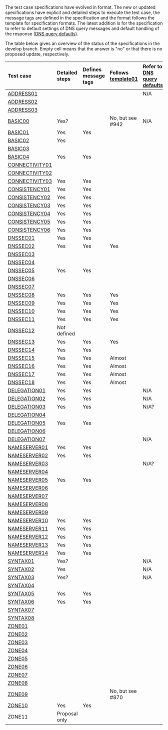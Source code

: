 The test case specifications have evolved in format. The new or updated
specifications have explicit and detailed steps to execute the test case, the
message tags are defined in the specification and the format follows the template
for specification formats. The latest addition is for the specification to refer
to default settings of DNS query messages and default handling of the response
([DNS query defaults]).

The table below gives an overview of the status of the specifications in the
develop branch. Empty cell means that the answer is "no" or that there is no
proposed update, respectively.

| Test case      | Detailed steps | Defines message tags | Follows [template01] | Refer to [DNS query defaults] | Proposed update |
|:---------------|:---------------|:---------------------|:---------------------|:------------------------------|:----------------|
|[ADDRESS01]     |                |                      |                      |  N/A                          |                 |
|[ADDRESS02]     |                |                      |                      |                               |                 |
|[ADDRESS03]     |                |                      |                      |                               |                 |
|[BASIC00]       |  Yes?          |                      | No, but see  #942    |  N/A                          |  #942           |
|[BASIC01]       |  Yes           |  Yes                 |                      |                               |                 |
|[BASIC02]       |  Yes           |                      |                      |                               |                 |
|[BASIC03]       |                |                      |                      |                               |                 |
|[BASIC04]       |  Yes           |  Yes                 |                      |                               |                 |
|[CONNECTIVITY01]|                |                      |                      |                               |                 |
|[CONNECTIVITY02]|                |                      |                      |                               |                 |
|[CONNECTIVITY03]|  Yes           |  Yes                 |                      |                               |                 |
|[CONSISTENCY01] |  Yes           |  Yes                 |                      |                               |                 |
|[CONSISTENCY02] |  Yes           |  Yes                 |                      |                               |                 |
|[CONSISTENCY03] |  Yes           |  Yes                 |                      |                               |                 |
|[CONSISTENCY04] |  Yes           |  Yes                 |                      |                               |                 |
|[CONSISTENCY05] |  Yes           |  Yes                 |                      |                               |                 |
|[CONSISTENCY06] |  Yes           |  Yes                 |                      |                               |                 |
|[DNSSEC01]      |  Yes           |  Yes                 |                      |                               |                 |
|[DNSSEC02]      |  Yes           |  Yes                 |  Yes                 |                               |                 |
|[DNSSEC03]      |                |                      |                      |                               |                 |
|[DNSSEC04]      |                |                      |                      |                               |                 |
|[DNSSEC05]      |  Yes           |  Yes                 |                      |                               |                 |
|[DNSSEC06]      |                |                      |                      |                               |                 |
|[DNSSEC07]      |                |                      |                      |                               |                 |
|[DNSSEC08]      |  Yes           |  Yes                 |  Yes                 |                               |                 |
|[DNSSEC09]      |  Yes           |  Yes                 |  Yes                 |                               |                 |
|[DNSSEC10]      |  Yes           |  Yes                 |  Yes                 |                               |                 |
|[DNSSEC11]      |  Yes           |  Yes                 |  Yes                 |                               |                 |
|[DNSSEC12]      |  Not defined   |                      |                      |                               |                 |
|[DNSSEC13]      |  Yes           |  Yes                 |  Yes                 |                               |                 |
|[DNSSEC14]      |  Yes           |  Yes                 |                      |                               |                 |
|[DNSSEC15]      |  Yes           |  Yes                 |  Almost              |                               |                 |
|[DNSSEC16]      |  Yes           |  Yes                 |  Almost              |                               |                 |
|[DNSSEC17]      |  Yes           |  Yes                 |  Almost              |                               |                 |
|[DNSSEC18]      |  Yes           |  Yes                 |  Almost              |                               |                 |
|[DELEGATION01]  |  Yes           |  Yes                 |                      |  N/A                          |                 |
|[DELEGATION02]  |  Yes           |  Yes                 |                      |  N/A                          |                 |
|[DELEGATION03]  |  Yes           |  Yes                 |                      |  N/A?                         |                 |
|[DELEGATION04]  |                |                      |                      |                               |                 |
|[DELEGATION05]  |  Yes           |  Yes                 |                      |                               |                 |
|[DELEGATION06]  |                |                      |                      |                               |                 |
|[DELEGATION07]  |                |                      |                      |  N/A                          |                 |
|[NAMESERVER01]  |  Yes           |  Yes                 |                      |                               |                 |
|[NAMESERVER02]  |  Yes           |  Yes                 |                      |                               |                 |
|[NAMESERVER03]  |                |                      |                      |  N/A?                         |                 |
|[NAMESERVER04]  |                |                      |                      |                               |                 |
|[NAMESERVER05]  |  Yes           |  Yes                 |                      |                               |                 |
|[NAMESERVER06]  |                |                      |                      |                               |                 |
|[NAMESERVER07]  |                |                      |                      |                               |                 |
|[NAMESERVER08]  |                |                      |                      |                               |                 |
|[NAMESERVER09]  |                |                      |                      |                               |                 |
|[NAMESERVER10]  |  Yes           |  Yes                 |                      |                               |                 |
|[NAMESERVER11]  |  Yes           |  Yes                 |                      |                               |  #1031          |
|[NAMESERVER12]  |  Yes           |  Yes                 |                      |                               |                 |
|[NAMESERVER13]  |  Yes           |  Yes                 |                      |                               |                 |
|[NAMESERVER14]  |  Yes           |  Yes                 |                      |                               |                 |
|[SYNTAX01]      |  Yes?          |                      |                      |  N/A                          |                 |
|[SYNTAX02]      |  Yes           |                      |                      |  N/A                          |                 |
|[SYNTAX03]      |  Yes?          |                      |                      |  N/A                          |                 |
|[SYNTAX04]      |                |                      |                      |                               |                 |
|[SYNTAX05]      |  Yes           |  Yes                 |                      |                               |                 |
|[SYNTAX06]      |  Yes           |  Yes                 |                      |                               |                 |
|[SYNTAX07]      |                |                      |                      |                               |                 |
|[SYNTAX08]      |                |                      |                      |                               |                 |
|[ZONE01]        |                |                      |                      |                               |                 |
|[ZONE02]        |                |                      |                      |                               |                 |
|[ZONE03]        |                |                      |                      |                               |                 |
|[ZONE04]        |                |                      |                      |                               |                 |
|[ZONE05]        |                |                      |                      |                               |                 |
|[ZONE06]        |                |                      |                      |                               |                 |
|[ZONE07]        |                |                      |                      |                               |                 |
|[ZONE08]        |                |                      |                      |                               |                 |
|[ZONE09]        |                |                      | No, but see  #870    |                               |  #870           |
|[ZONE10]        |  Yes           |  Yes                 |                      |                               |                 |
|ZONE11          |  Proposal only |                      |                      |                               |  #1032          |

[DNS query defaults]:https://github.com/zonemaster/zonemaster/blob/develop/docs/specifications/tests/DNSQueryAndResponseDefaults.md
[template01]:https://github.com/zonemaster/zonemaster/blob/develop/docs/internal-documentation/templates/specifications/tests/Template01.md

[ADDRESS01]: https://github.com/zonemaster/zonemaster/blob/develop/docs/specifications/tests/Address-TP/address01.md
[ADDRESS02]: https://github.com/zonemaster/zonemaster/blob/develop/docs/specifications/tests/Address-TP/address02.md
[ADDRESS03]: https://github.com/zonemaster/zonemaster/blob/develop/docs/specifications/tests/Address-TP/address03.md
[BASIC00]: https://github.com/zonemaster/zonemaster/blob/develop/docs/specifications/tests/Basic-TP/basic00.md
[BASIC01]: https://github.com/zonemaster/zonemaster/blob/develop/docs/specifications/tests/Basic-TP/basic01.md
[BASIC02]: https://github.com/zonemaster/zonemaster/blob/develop/docs/specifications/tests/Basic-TP/basic02.md
[BASIC03]: https://github.com/zonemaster/zonemaster/blob/develop/docs/specifications/tests/Basic-TP/basic03.md
[BASIC04]: https://github.com/zonemaster/zonemaster/blob/develop/docs/specifications/tests/Basic-TP/basic04.md
[CONNECTIVITY01]: https://github.com/zonemaster/zonemaster/blob/develop/docs/specifications/tests/Connectivity-TP/connectivity01.md
[CONNECTIVITY02]: https://github.com/zonemaster/zonemaster/blob/develop/docs/specifications/tests/Connectivity-TP/connectivity02.md
[CONNECTIVITY03]: https://github.com/zonemaster/zonemaster/blob/develop/docs/specifications/tests/Connectivity-TP/connectivity03.md
[CONSISTENCY01]: https://github.com/zonemaster/zonemaster/blob/develop/docs/specifications/tests/Consistency-TP/consistency01.md
[CONSISTENCY02]: https://github.com/zonemaster/zonemaster/blob/develop/docs/specifications/tests/Consistency-TP/consistency02.md
[CONSISTENCY03]: https://github.com/zonemaster/zonemaster/blob/develop/docs/specifications/tests/Consistency-TP/consistency03.md
[CONSISTENCY04]: https://github.com/zonemaster/zonemaster/blob/develop/docs/specifications/tests/Consistency-TP/consistency04.md
[CONSISTENCY05]: https://github.com/zonemaster/zonemaster/blob/develop/docs/specifications/tests/Consistency-TP/consistency05.md
[CONSISTENCY06]: https://github.com/zonemaster/zonemaster/blob/develop/docs/specifications/tests/Consistency-TP/consistency06.md
[DNSSEC01]: https://github.com/zonemaster/zonemaster/blob/develop/docs/specifications/tests/DNSSEC-TP/dnssec01.md
[DNSSEC02]: https://github.com/zonemaster/zonemaster/blob/develop/docs/specifications/tests/DNSSEC-TP/dnssec02.md
[DNSSEC03]: https://github.com/zonemaster/zonemaster/blob/develop/docs/specifications/tests/DNSSEC-TP/dnssec03.md
[DNSSEC04]: https://github.com/zonemaster/zonemaster/blob/develop/docs/specifications/tests/DNSSEC-TP/dnssec04.md
[DNSSEC05]: https://github.com/zonemaster/zonemaster/blob/develop/docs/specifications/tests/DNSSEC-TP/dnssec05.md
[DNSSEC06]: https://github.com/zonemaster/zonemaster/blob/develop/docs/specifications/tests/DNSSEC-TP/dnssec06.md
[DNSSEC07]: https://github.com/zonemaster/zonemaster/blob/develop/docs/specifications/tests/DNSSEC-TP/dnssec07.md
[DNSSEC08]: https://github.com/zonemaster/zonemaster/blob/develop/docs/specifications/tests/DNSSEC-TP/dnssec08.md
[DNSSEC09]: https://github.com/zonemaster/zonemaster/blob/develop/docs/specifications/tests/DNSSEC-TP/dnssec09.md
[DNSSEC10]: https://github.com/zonemaster/zonemaster/blob/develop/docs/specifications/tests/DNSSEC-TP/dnssec10.md
[DNSSEC11]: https://github.com/zonemaster/zonemaster/blob/develop/docs/specifications/tests/DNSSEC-TP/dnssec11.md
[DNSSEC12]: https://github.com/zonemaster/zonemaster/blob/develop/docs/specifications/tests/DNSSEC-TP/dnssec12.md
[DNSSEC13]: https://github.com/zonemaster/zonemaster/blob/develop/docs/specifications/tests/DNSSEC-TP/dnssec13.md
[DNSSEC14]: https://github.com/zonemaster/zonemaster/blob/develop/docs/specifications/tests/DNSSEC-TP/dnssec14.md
[DNSSEC15]: https://github.com/zonemaster/zonemaster/blob/develop/docs/specifications/tests/DNSSEC-TP/dnssec15.md
[DNSSEC16]: https://github.com/zonemaster/zonemaster/blob/develop/docs/specifications/tests/DNSSEC-TP/dnssec16.md
[DNSSEC17]: https://github.com/zonemaster/zonemaster/blob/develop/docs/specifications/tests/DNSSEC-TP/dnssec17.md
[DNSSEC18]: https://github.com/zonemaster/zonemaster/blob/develop/docs/specifications/tests/DNSSEC-TP/dnssec18.md
[DELEGATION01]: https://github.com/zonemaster/zonemaster/blob/develop/docs/specifications/tests/Delegation-TP/delegation01.md
[DELEGATION02]: https://github.com/zonemaster/zonemaster/blob/develop/docs/specifications/tests/Delegation-TP/delegation02.md
[DELEGATION03]: https://github.com/zonemaster/zonemaster/blob/develop/docs/specifications/tests/Delegation-TP/delegation03.md
[DELEGATION04]: https://github.com/zonemaster/zonemaster/blob/develop/docs/specifications/tests/Delegation-TP/delegation04.md
[DELEGATION05]: https://github.com/zonemaster/zonemaster/blob/develop/docs/specifications/tests/Delegation-TP/delegation05.md
[DELEGATION06]: https://github.com/zonemaster/zonemaster/blob/develop/docs/specifications/tests/Delegation-TP/delegation06.md
[DELEGATION07]: https://github.com/zonemaster/zonemaster/blob/develop/docs/specifications/tests/Delegation-TP/delegation07.md
[NAMESERVER01]: https://github.com/zonemaster/zonemaster/blob/develop/docs/specifications/tests/Nameserver-TP/nameserver01.md
[NAMESERVER02]: https://github.com/zonemaster/zonemaster/blob/develop/docs/specifications/tests/Nameserver-TP/nameserver02.md
[NAMESERVER03]: https://github.com/zonemaster/zonemaster/blob/develop/docs/specifications/tests/Nameserver-TP/nameserver03.md
[NAMESERVER04]: https://github.com/zonemaster/zonemaster/blob/develop/docs/specifications/tests/Nameserver-TP/nameserver04.md
[NAMESERVER05]: https://github.com/zonemaster/zonemaster/blob/develop/docs/specifications/tests/Nameserver-TP/nameserver05.md
[NAMESERVER06]: https://github.com/zonemaster/zonemaster/blob/develop/docs/specifications/tests/Nameserver-TP/nameserver06.md
[NAMESERVER07]: https://github.com/zonemaster/zonemaster/blob/develop/docs/specifications/tests/Nameserver-TP/nameserver07.md
[NAMESERVER08]: https://github.com/zonemaster/zonemaster/blob/develop/docs/specifications/tests/Nameserver-TP/nameserver08.md
[NAMESERVER09]: https://github.com/zonemaster/zonemaster/blob/develop/docs/specifications/tests/Nameserver-TP/nameserver09.md
[NAMESERVER10]: https://github.com/zonemaster/zonemaster/blob/develop/docs/specifications/tests/Nameserver-TP/nameserver10.md
[NAMESERVER11]: https://github.com/zonemaster/zonemaster/blob/develop/docs/specifications/tests/Nameserver-TP/nameserver11.md
[NAMESERVER12]: https://github.com/zonemaster/zonemaster/blob/develop/docs/specifications/tests/Nameserver-TP/nameserver12.md
[NAMESERVER13]: https://github.com/zonemaster/zonemaster/blob/develop/docs/specifications/tests/Nameserver-TP/nameserver13.md
[NAMESERVER14]: https://github.com/zonemaster/zonemaster/blob/develop/docs/specifications/tests/Nameserver-TP/nameserver14.md
[SYNTAX01]: https://github.com/zonemaster/zonemaster/blob/develop/docs/specifications/tests/Syntax-TP/syntax01.md
[SYNTAX02]: https://github.com/zonemaster/zonemaster/blob/develop/docs/specifications/tests/Syntax-TP/syntax02.md
[SYNTAX03]: https://github.com/zonemaster/zonemaster/blob/develop/docs/specifications/tests/Syntax-TP/syntax03.md
[SYNTAX04]: https://github.com/zonemaster/zonemaster/blob/develop/docs/specifications/tests/Syntax-TP/syntax04.md
[SYNTAX05]: https://github.com/zonemaster/zonemaster/blob/develop/docs/specifications/tests/Syntax-TP/syntax05.md
[SYNTAX06]: https://github.com/zonemaster/zonemaster/blob/develop/docs/specifications/tests/Syntax-TP/syntax06.md
[SYNTAX07]: https://github.com/zonemaster/zonemaster/blob/develop/docs/specifications/tests/Syntax-TP/syntax07.md
[SYNTAX08]: https://github.com/zonemaster/zonemaster/blob/develop/docs/specifications/tests/Syntax-TP/syntax08.md
[ZONE01]: https://github.com/zonemaster/zonemaster/blob/develop/docs/specifications/tests/Zone-TP/zone01.md
[ZONE02]: https://github.com/zonemaster/zonemaster/blob/develop/docs/specifications/tests/Zone-TP/zone02.md
[ZONE03]: https://github.com/zonemaster/zonemaster/blob/develop/docs/specifications/tests/Zone-TP/zone03.md
[ZONE04]: https://github.com/zonemaster/zonemaster/blob/develop/docs/specifications/tests/Zone-TP/zone04.md
[ZONE05]: https://github.com/zonemaster/zonemaster/blob/develop/docs/specifications/tests/Zone-TP/zone05.md
[ZONE06]: https://github.com/zonemaster/zonemaster/blob/develop/docs/specifications/tests/Zone-TP/zone06.md
[ZONE07]: https://github.com/zonemaster/zonemaster/blob/develop/docs/specifications/tests/Zone-TP/zone07.md
[ZONE08]: https://github.com/zonemaster/zonemaster/blob/develop/docs/specifications/tests/Zone-TP/zone08.md
[ZONE09]: https://github.com/zonemaster/zonemaster/blob/develop/docs/specifications/tests/Zone-TP/zone09.md
[ZONE10]: https://github.com/zonemaster/zonemaster/blob/develop/docs/specifications/tests/Zone-TP/zone10.md


